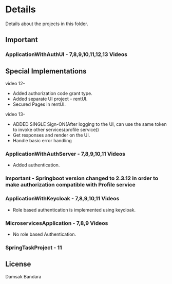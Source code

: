 # Details

Details about the projects in this folder.

## Important 

### ApplicationWithAuthUI - 7,8,9,10,11,12,13 Videos

## Special Implementations 

video 12- 
- Added authorization code grant type.
- Added separate UI project - rentUI.
- Secured Pages in rentUI. 

video 13- 
- ADDED SINGLE Sign-ON(After logging to the UI, can use the same token to  invoke other services(profile service))
- Get responses and render on the UI.
- Handle basic error handling

### ApplicationWithAuthServer - 7,8,9,10,11 Videos
- Added authentication.
### Important - Springboot version changed to 2.3.12 in order to make authorization compatible with Profile service

### ApplicationWithKeycloak - 7,8,9,10,11 Videos
- Role based authentication is implemented using keycloak. 

### MicroservicesApplication - 7,8,9 Videos
- No role based Authentication. 

### SpringTaskProject - 11



## License
Damsak Bandara
